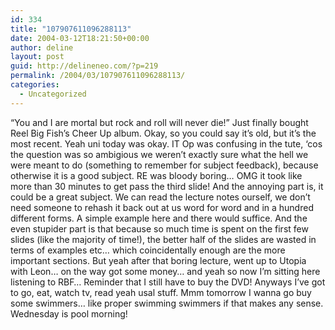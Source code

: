 ```yaml
---
id: 334
title: "107907611096288113"
date: 2004-03-12T18:21:50+00:00
author: deline
layout: post
guid: http://delineneo.com/?p=219
permalink: /2004/03/107907611096288113/
categories:
  - Uncategorized
---
```

&#8220;You and I are mortal but rock and roll will never die!&#8221; Just finally bought Reel Big Fish&#8217;s Cheer Up album. Okay, so you could say it&#8217;s old, but it&#8217;s the most recent. Yeah uni today was okay. IT Op was confusing in the tute, &#8216;cos the question was so ambigious we weren&#8217;t exactly sure what the hell we were meant to do (something to remember for subject feedback), because otherwise it is a good subject. RE was bloody boring&#8230; OMG it took like more than 30 minutes to get pass the third slide! And the annoying part is, it could be a great subject. We can read the lecture notes ourself, we don&#8217;t need someone to rehash it back out at us word for word and in a hundred different forms. A simple example here and there would suffice. And the even stupider part is that because so much time is spent on the first few slides (like the majority of time!), the better half of the slides are wasted in terms of examples etc&#8230; which coincidentally enough are the more important sections. But yeah after that boring lecture, went up to Utopia with Leon&#8230; on the way got some money&#8230; and yeah so now I&#8217;m sitting here listening to RBF&#8230; Reminder that I still have to buy the DVD! Anyways I&#8217;ve got to go, eat, watch tv, read yeah usal stuff. Mmm tomorrow I wanna go buy some swimmers&#8230; like proper swimming swimmers if that makes any sense. Wednesday is pool morning!